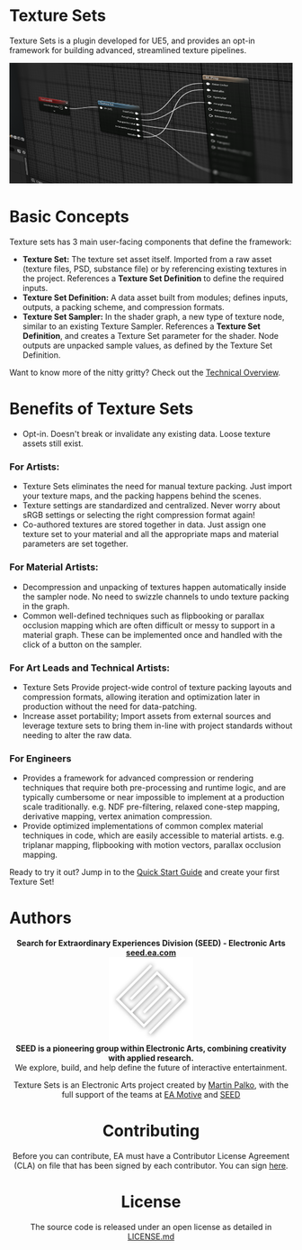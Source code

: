 # Texture Sets

Texture Sets is a plugin developed for UE5, and provides an opt-in framework for building advanced, streamlined texture 
pipelines.

![](./Docs/Img/tiltshift_textureset_01.png)

# Basic Concepts

Texture sets has 3 main user-facing components that define the framework:
- **Texture Set:** The texture set asset itself. Imported from a raw asset (texture files, PSD, substance file) or by 
referencing existing textures in the project. References a **Texture Set Definition** to define the required inputs.
- **Texture Set Definition:** A data asset built from modules; defines inputs, outputs, a packing scheme, and compression formats.
- **Texture Set Sampler:** In the shader graph, a new type of texture node, similar to an existing Texture Sampler. 
References a **Texture Set Definition**, and creates a Texture Set parameter for the shader. Node outputs are unpacked 
sample values, as defined by the Texture Set Definition.

Want to know more of the nitty gritty? Check out the [Technical Overview](./Docs/TechnicalOverview.md).

# Benefits of Texture Sets

- Opt-in. Doesn't break or invalidate any existing data. Loose texture assets still exist.

### For Artists:
- Texture Sets eliminates the need for manual texture packing. Just import your texture maps, and the packing happens 
behind the scenes.
- Texture settings are standardized and centralized. Never worry about sRGB settings or selecting the right compression 
format again!
- Co-authored textures are stored together in data. Just assign one texture set to your material and all the appropriate
maps and material parameters are set together.

### For Material Artists:
- Decompression and unpacking of textures happen automatically inside the sampler node. No need to swizzle channels to
undo texture packing in the graph.
- Common well-defined techniques such as flipbooking or parallax occlusion mapping which are often difficult or messy to
support in a material graph. These can be implemented once and handled with the click of a button on the sampler.

### For Art Leads and Technical Artists:
- Texture Sets Provide project-wide control of texture packing layouts and compression formats, allowing iteration and
optimization later in production without the need for data-patching.
- Increase asset portability; Import assets from external sources and leverage texture sets to bring them in-line with
project standards without needing to alter the raw data.

### For Engineers
- Provides a framework for advanced compression or rendering techniques that require both pre-processing and runtime
logic, and are typically cumbersome or near impossible to implement at a production scale traditionally. e.g. NDF 
pre-filtering, relaxed cone-step mapping, derivative mapping, vertex animation compression.
- Provide optimized implementations of common complex material techniques in code, which are easily accessible to
material artists. e.g. triplanar mapping, flipbooking with motion vectors, parallax occlusion mapping.


Ready to try it out? Jump in to the [Quick Start Guide](./Docs/QuickStart.md) and create your first Texture Set!

# Authors

<div align="center">
<b>Search for Extraordinary Experiences Division (SEED) - Electronic Arts
<br>
<a href="https://seed.ea.com">seed.ea.com</a>
<br>
<a href="https://seed.ea.com"><img src="./Docs/Img/seed-logo.png" width="150px"></a>
<br>
SEED is a pioneering group within Electronic Arts, combining creativity with applied research.</b> <br>
We explore, build, and help define the future of interactive entertainment.
</p>

Texture Sets is an Electronic Arts project created by [Martin Palko](https://www.martinpalko.com/), with the full support of the teams at [EA Motive](https://www.ea.com/ea-studios/motive) and [SEED](https://www.ea.com/seed)

# Contributing

Before you can contribute, EA must have a Contributor License Agreement (CLA) on file that has been signed by each contributor. You can sign [here](https://electronicarts.na1.echosign.com/public/esignWidget?wid=CBFCIBAA3AAABLblqZhByHRvZqmltGtliuExmuV-WNzlaJGPhbSRg2ufuPsM3P0QmILZjLpkGslg24-UJtek*).

# License

The source code is released under an open license as detailed in [LICENSE.md](./LICENSE.md)
